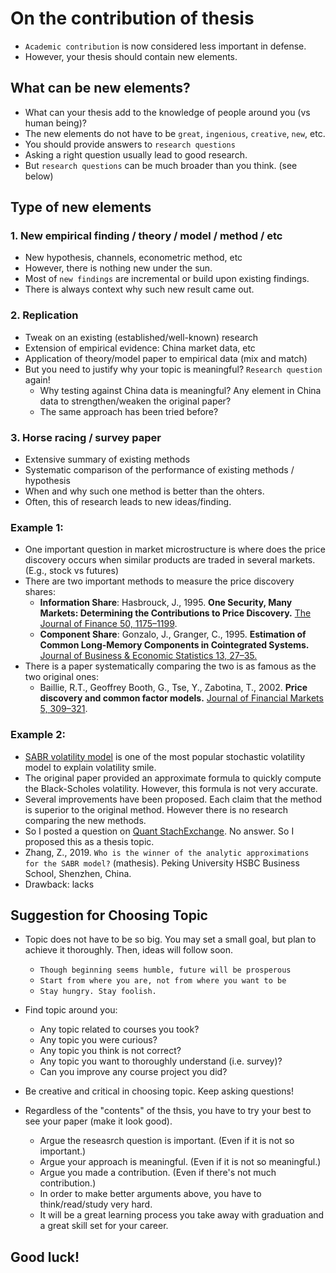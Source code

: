# On the contribution of thesis

* `Academic contribution` is now considered less important in defense.
* However, your thesis should contain new elements. 

## What can be new elements?
* What can your thesis add to the knowledge of people around you (vs human being)?
* The new elements do not have to be `great`, `ingenious`, `creative`, `new`, etc. 
* You should provide answers to `research questions`
* Asking a right question usually lead to good research.
* But `research questions` can be much broader than you think. (see below)

## Type of new elements

### 1. New empirical finding / theory / model / method / etc
  * New hypothesis, channels, econometric method, etc
  * However, there is nothing new under the sun.
  * Most of `new findings` are incremental or build upon existing findings.
  * There is always context why such new result came out.

### 2. Replication 
  * Tweak on an existing (established/well-known) research
  * Extension of empirical evidence: China market data, etc
  * Application of theory/model paper to empirical data (mix and match)
  * But you need to justify why your topic is meaningful? `Research question` again!
     * Why testing against China data is meaningful? Any element in China data to strengthen/weaken the original paper? 
     * The same approach has been tried before?

### 3. Horse racing / survey paper
  * Extensive summary of existing methods
  * Systematic comparison of the performance of existing methods / hypothesis
  * When and why such one method is better than the ohters.
  * Often, this of research leads to new ideas/finding.

### Example 1:
* One important question in market microstructure is where does the price discovery occurs when similar products are traded in several markets. (E.g., stock vs futures)
* There are two important methods to measure the price discovery shares:
  * **Information Share**: Hasbrouck, J., 1995. **One Security, Many Markets: Determining the Contributions to Price Discovery.** [The Journal of Finance 50, 1175–1199](https://doi.org/10.1111/j.1540-6261.1995.tb04054).
  * **Component Share**: Gonzalo, J., Granger, C., 1995. **Estimation of Common Long-Memory Components in Cointegrated Systems.** [Journal of Business & Economic Statistics 13, 27–35.](https://doi.org/10.1080/07350015.1995.10524576)
* There is a paper systematically comparing the two is as famous as the two original ones: 
  * Baillie, R.T., Geoffrey Booth, G., Tse, Y., Zabotina, T., 2002. **Price discovery and common factor models.** [Journal of Financial Markets 5, 309–321](https://doi.org/10.1016/S1386-4181(02)00027-7).

### Example 2:
* [SABR volatility model](https://en.wikipedia.org/wiki/SABR_volatility_model) is one of the most popular stochastic volatility model to explain volatility smile.
* The original paper provided an approximate formula to quickly compute the Black-Scholes volatility. However, this formula is not very accurate.
* Several improvements have been proposed. Each claim that the method is superior to the original method. However there is no research comparing the new methods.
* So I posted a question on [Quant StachExchange](https://quant.stackexchange.com/questions/42307/comparison-of-various-improvements-to-hagans-sabr-formula). No answer. So I proposed this as a thesis topic.
* Zhang, Z., 2019. `Who is the winner of the analytic approximations for the SABR model?` (mathesis). Peking University HSBC Business School, Shenzhen, China.
* Drawback: lacks

## Suggestion for Choosing Topic
* Topic does not have to be so big. You may set a small goal, but plan to achieve it thoroughly. Then, ideas will follow soon.
  * `Though beginning seems humble, future will be prosperous`
  * `Start from where you are, not from where you want to be`
  * `Stay hungry. Stay foolish.`
* Find topic around you: 
  * Any topic related to courses you took?
  * Any topic you were curious?
  * Any topic you think is not correct?
  * Any topic you want to thoroughly understand (i.e. survey)?
  * Can you improve any course project you did?
* Be creative and critical in choosing topic. Keep asking questions!

* Regardless of the "contents" of the thsis, you have to try your best to see your paper (make it look good).
  * Argue the reseasrch question is important. (Even if it is not so important.)
  * Argue your approach is meaningful. (Even if it is not so meaningful.)
  * Argue you made a contribution. (Even if there's not much contribution.)
  * In order to make better arguments above, you have to think/read/study very hard. 
  * It will be a great learning process you take away with graduation and a great skill set for your career.

## Good luck!
